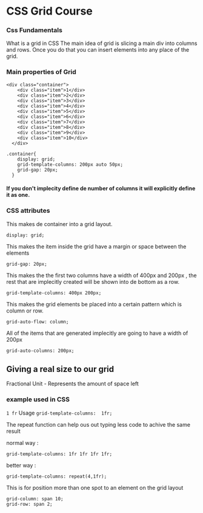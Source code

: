 # CSS Grid Course
### Css Fundamentals
What is  a grid in CSS
The main idea of grid is slicing a main div into columns and rows. Once you do that you can insert elements into any place of the grid.
### Main properties of Grid
```
<div class="container">
    <div class="item">1</div>
    <div class="item">2</div>
    <div class="item">3</div>
    <div class="item">4</div>
    <div class="item">5</div>
    <div class="item">6</div>
    <div class="item">7</div>
    <div class="item">8</div>
    <div class="item">9</div>
    <div class="item">10</div> 
  </div>
  ````
```
.container{
    display: grid;
    grid-template-columns: 200px auto 50px;
    grid-gap: 20px;
  }
```

#### If you don't implecity define de number of columns it will explicitly define it as one.

### CSS attributes
This makes de container into a grid layout.
```
display: grid;
```
This makes the item inside the grid have a margin or space between the elements
```
grid-gap: 20px;
```
This makes the the first two columns have a width of 400px and 200px , the rest that are implecitly created will be shown into de bottom as a row.
```
grid-template-columns: 400px 200px;
```
This makes the grid elements be placed into a certain pattern which is column or row.
```
grid-auto-flow: column;
```
All of the items that are generated implecitly are going to have a width of 200px 
```
grid-auto-columns: 200px;
```
## Giving a real size to our grid
Fractional Unit - Represents the amount of space left
### example used in CSS
`1 fr`
Usage
`grid-template-columns:  1fr;`

The repeat function can help ous out typing less code to achive the same result

normal way : 
```
grid-template-columns: 1fr 1fr 1fr 1fr;
```
better way : 
```
grid-template-columns: repeat(4,1fr);
```
This is for position more than one spot to an element on the grid layout
```
grid-column: span 10;
grid-row: span 2;
```















